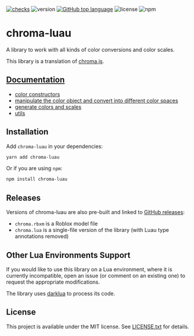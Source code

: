 [![checks](https://github.com/seaofvoices/chroma-luau/actions/workflows/test.yml/badge.svg)](https://github.com/seaofvoices/chroma-luau/actions/workflows/test.yml)
![version](https://img.shields.io/github/package-json/v/seaofvoices/chroma-luau)
[![GitHub top language](https://img.shields.io/github/languages/top/seaofvoices/chroma-luau)](https://github.com/luau-lang/luau)
![license](https://img.shields.io/npm/l/chroma-luau)
![npm](https://img.shields.io/npm/dt/chroma-luau)

# chroma-luau

A library to work with all kinds of color conversions and color scales.

This library is a translation of [chroma.js](https://github.com/gka/chroma.js).

## [Documentation](./docs/index.md)

- [color constructors](./constructors.md)
- [manipulate the color object and convert into different color spaces](./color.md)
- [generate colors and scales](./generators.md)
- [utils](./utils.md)

## Installation

Add `chroma-luau` in your dependencies:

```bash
yarn add chroma-luau
```

Or if you are using `npm`:

```bash
npm install chroma-luau
```

## Releases

Versions of chroma-luau are also pre-built and linked to [GitHub releases](https://github.com/seaofvoices/luau-disk/releases):

- `chroma.rbxm` is a Roblox model file
- `chroma.lua` is a single-file version of the library (with Luau type annotations removed)

## Other Lua Environments Support

If you would like to use this library on a Lua environment, where it is currently incompatible, open an issue (or comment on an existing one) to request the appropriate modifications.

The library uses [darklua](https://github.com/seaofvoices/darklua) to process its code.

## License

This project is available under the MIT license. See [LICENSE.txt](LICENSE.txt) for details.
